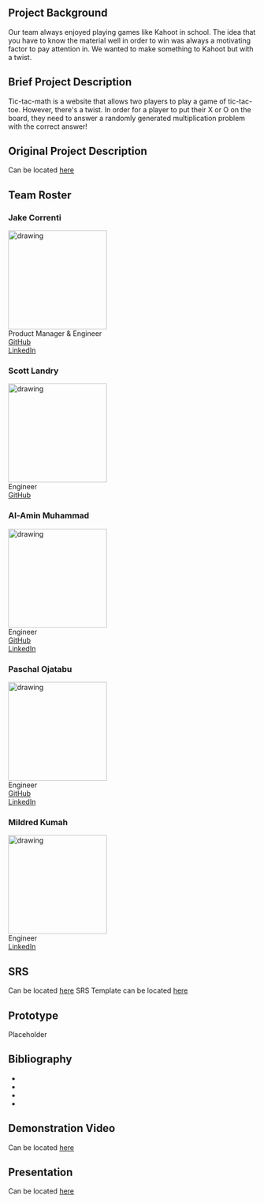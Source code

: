 ## Project Background
Our team always enjoyed playing games like Kahoot in school. The idea that you have to know the material well in order to win was always a motivating factor to pay attention in. We wanted to make something to Kahoot but with a twist.

## Brief Project Description
Tic-tac-math is a website that allows two players to play a game of tic-tac-toe. However, there's a twist. In order for a player to put their X or O on the board, they need to answer a randomly generated multiplication problem with the correct answer!

## Original Project Description
Can be located [here](./docs/project-description.pdf)

## Team Roster

### Jake Correnti
<img src="./pictures/IMG_2025.jpeg" alt="drawing" width="200"/>\
Product Manager & Engineer\
[GitHub](https://www.github.com/jakecorrenti)\
[LinkedIn](https://www.linkedin.com/in/jake-correnti-18a84a18b)

### Scott Landry
<img src="./pictures/IMG_1597.jpg" alt="drawing" width="200"/>\
Engineer\
[GitHub](https://github.com/Scott-Lan)


### Al-Amin Muhammad
<img src="./pictures/Al-Amin_Muhammad_2.jpg" alt="drawing" width="200"/>\
Engineer\
[GitHub]()\
[LinkedIn]()

### Paschal Ojatabu
<img src="./pictures/IMG_3028.jpeg" alt="drawing" width="200"/>\
Engineer\
[GitHub](https://github.com/Paschal105)\
[LinkedIn](https://www.linkedin.com/in/paschal-ojatabu/)

### Mildred Kumah
<img src="./pictures/IMG_2773.jpeg" alt="drawing" width="200"/>\
Engineer\
[LinkedIn](http://linkedin.com/in/mildredkumah)

## SRS
Can be located [here](./docs/requirements-doc.txt)
SRS Template can be located [here](./docs/requirements-doc-template.docx)


## Prototype
Placeholder

## Bibliography
- [](https://www.doe.mass.edu/stem/math/default.html)
- [](https://www.doe.mass.edu/stem/math/assess-resources.html)
- [](https://www.doe.mass.edu/frameworks/pguide/g4.pdf)
- [](https://corestandards.org/wp-content/uploads/2023/09/Math_Standards1.pdf)

## Demonstration Video
Can be located [here](https://youtu.be/nZ8BbqVfYs0)

## Presentation
Can be located [here](https://docs.google.com/presentation/d/1oTUEObFyIK28nmttN9nlYDqfrEFkBoQzZF5M4aGWfg0/edit?usp=sharing)
